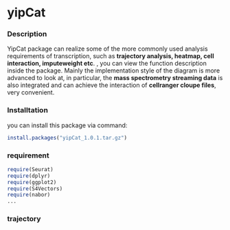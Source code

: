 # yipCat
### Description
YipCat package can realize some of the more commonly used analysis requirements of transcription, such as **trajectory analysis,
heatmap, cell interaction, imputeweight etc**. , you can view the function description inside the package.
Mainly the implementation style of the diagram is more advanced to look at, in particular, the **mass spectrometry streaming data** is also integrated and 
can achieve the interaction of **cellranger cloupe files**, very convenient.

### Installtation
you can install this package via command:
```r
install.packages("yipCat_1.0.1.tar.gz")
```

### requirement
```r
require(Seurat)
require(dplyr)
require(ggplot2)
require(S4Vectors)
require(nabor)
...
```

### trajectory 
#### 
